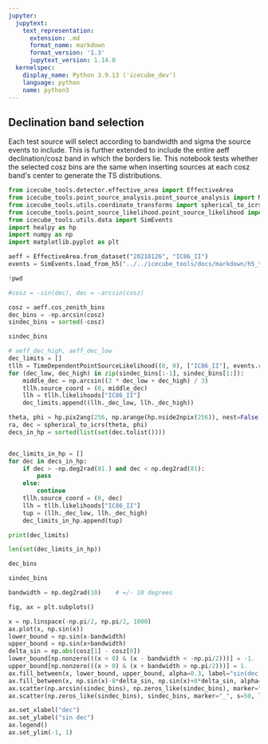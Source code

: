 ```yaml
---
jupyter:
  jupytext:
    text_representation:
      extension: .md
      format_name: markdown
      format_version: '1.3'
      jupytext_version: 1.14.0
  kernelspec:
    display_name: Python 3.9.13 ('icecube_dev')
    language: python
    name: python3
---
```


## Declination band selection

Each test source will select according to bandwidth and sigma the source events to include. This is further extended to include the entire aeff declination/cosz band in which the borders lie. This notebook tests whether the selected cosz bins are the same when inserting sources at each cosz band's center to generate the TS distributions.

```python
from icecube_tools.detector.effective_area import EffectiveArea
from icecube_tools.point_source_analysis.point_source_analysis import MapScan
from icecube_tools.utils.coordinate_transforms import spherical_to_icrs
from icecube_tools.point_source_likelihood.point_source_likelihood import PointSourceLikelihood, TimeDependentPointSourceLikelihood
from icecube_tools.utils.data import SimEvents
import healpy as hp
import numpy as np
import matplotlib.pyplot as plt
```

```python
aeff = EffectiveArea.from_dataset("20210126", "IC86_II")
events = SimEvents.load_from_h5("../../icecube_tools/docs/markdown/h5_test.hdf5")
```

```python
!pwd
```

```python
#cosz = -sin(dec), dec = -arcsin(cosz)

cosz = aeff.cos_zenith_bins
dec_bins = -np.arcsin(cosz)
sindec_bins = sorted(-cosz)
```

```python
sindec_bins
```

```python
# aeff_dec_high, aeff_dec_low
dec_limits = []
tllh = TimeDependentPointSourceLikelihood((0, 0), ["IC86_II"], events.ra, events.dec, events.reco_energy, events.ang_err, )
for (dec_low, dec_high) in zip(sindec_bins[:-1], sindec_bins[1:]):
    middle_dec = np.arcsin((2 * dec_low + dec_high) / 3)
    tllh.source_coord = (0, middle_dec)
    llh = tllh.likelihoods["IC86_II"]
    dec_limits.append((llh._dec_low, llh._dec_high))
```

```python
theta, phi = hp.pix2ang(256, np.arange(hp.nside2npix(256)), nest=False)
ra, dec = spherical_to_icrs(theta, phi)
decs_in_hp = sorted(list(set(dec.tolist())))
```

```python

```

```python
dec_limits_in_hp = []
for dec in decs_in_hp:
    if dec > -np.deg2rad(81.) and dec < np.deg2rad(81):
        pass
    else:
        continue
    tllh.source_coord = (0, dec)
    llh = tllh.likelihoods["IC86_II"]
    tup = (llh._dec_low, llh._dec_high)
    dec_limits_in_hp.append(tup)

```

```python
print(dec_limits)
```

```python
len(set(dec_limits_in_hp))
```

```python
dec_bins
```

```python
sindec_bins
```

```python
bandwidth = np.deg2rad(10)    # =/- 10 degrees
```

```python
fig, ax = plt.subplots()

x = np.linspace(-np.pi/2, np.pi/2, 1000)
ax.plot(x, np.sin(x))
lower_bound = np.sin(x-bandwidth)
upper_bound = np.sin(x+bandwidth)
delta_sin = np.abs(cosz[1] - cosz[0])
lower_bound[np.nonzero(((x < 0) & (x - bandwidth < -np.pi/2)))] = -1.
upper_bound[np.nonzero(((x > 0) & (x + bandwidth > np.pi/2)))] = 1.
ax.fill_between(x, lower_bound, upper_bound, alpha=0.3, label="sin(dec +/- 10 degrees)")
ax.fill_between(x, np.sin(x)-8*delta_sin, np.sin(x)+8*delta_sin, alpha=0.3, label="sin(dec) +/- 8 dec bins")
ax.scatter(np.arcsin(sindec_bins), np.zeros_like(sindec_bins), marker="|", s=50, label="dec bins")
ax.scatter(np.zeros_like(sindec_bins), sindec_bins, marker="_", s=50, label="sin(dec) bins")

ax.set_xlabel("dec")
ax.set_ylabel("sin dec")
ax.legend()
ax.set_ylim(-1, 1)
```

```python

```
